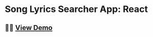 # Song Lyrics Searcher App: React

## 👨‍💻 [View Demo](https://youthful-roentgen-913162.netlify.app/)
